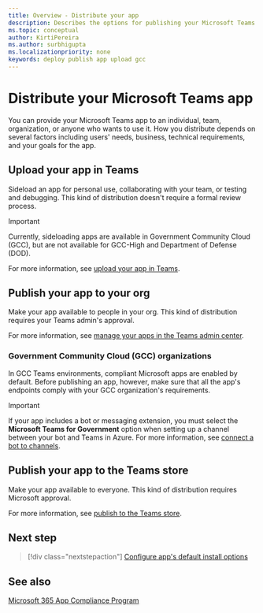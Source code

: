 ```yaml
---
title: Overview - Distribute your app
description: Describes the options for publishing your Microsoft Teams app, uploading your app, and GCC.
ms.topic: conceptual
author: KirtiPereira
ms.author: surbhigupta
ms.localizationpriority: none
keywords: deploy publish app upload gcc 
---
```


# Distribute your Microsoft Teams app

You can provide your Microsoft Teams app to an individual, team, organization, or anyone who wants to use it. How you distribute depends on several factors including users' needs, business, technical requirements, and your goals for the app.

## Upload your app in Teams

Sideload an app for personal use, collaborating with your team, or testing and debugging. This kind of distribution doesn't require a formal review process.

> [!IMPORTANT]
> Currently, sideloading apps are available in Government Community Cloud (GCC), but are not available for GCC-High and Department of Defense (DOD).

For more information, see [upload your app in Teams](apps-upload.md).

## Publish your app to your org

Make your app available to people in your org. This kind of distribution requires your Teams admin's approval.

For more information, see [manage your apps in the Teams admin center](/MicrosoftTeams/manage-apps?toc=%2Fmicrosoftteams%2Fplatform%2Ftoc.json&bc=%2FMicrosoftTeams%2Fbreadcrumb%2Ftoc.json).

### Government Community Cloud (GCC) organizations

In GCC Teams environments, compliant Microsoft apps are enabled by default. Before publishing an app, however, make sure that all the app's endpoints comply with your GCC organization's requirements.

> [!IMPORTANT]
>If your app includes a bot or messaging extension, you must select the **Microsoft Teams for Government** option when setting up a channel between your bot and Teams in Azure. For more information, see [connect a bot to channels](/azure/bot-service/bot-service-manage-channels?view=azure-bot-service-4.0&preserve-view=true).

## Publish your app to the Teams store

Make your app available to everyone. This kind of distribution requires Microsoft approval.

For more information, see [publish to the Teams store](~/concepts/deploy-and-publish/appsource/publish.md).

## Next step

> [!div class="nextstepaction"]
> [Configure app's default install options](~/concepts/deploy-and-publish/add-default-install-scope.md)

## See also

[Microsoft 365 App Compliance Program](/microsoft-365-app-certification/overview)
